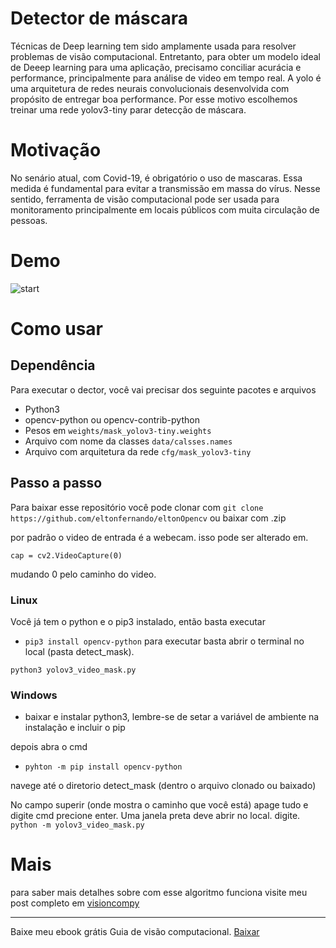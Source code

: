 # Detector de máscara
Técnicas de Deep learning tem sido amplamente usada para resolver problemas de visão computacional. Entretanto, para obter um modelo ideal de Deeep learning para uma aplicação, precisamo conciliar acurácia e performance, principalmente para análise de video em tempo real. A yolo é uma arquitetura de redes neurais convolucionais desenvolvida com propósito de entregar boa performance. Por esse motivo escolhemos treinar uma rede yolov3-tiny parar detecção de máscara. 

# Motivação
No senário atual, com Covid-19, é obrigatório o uso de mascaras. Essa medida é fundamental para evitar a transmissão em massa do vírus. Nesse sentido, ferramenta de visão computacional pode ser usada para monitoramento principalmente em locais públicos com muita circulação de pessoas.

# Demo

![start](./doc/demo.gif)

# Como usar
## Dependência
Para executar o dector, você vai precisar dos seguinte pacotes e arquivos

* Python3
* opencv-python ou opencv-contrib-python
* Pesos em ``weights/mask_yolov3-tiny.weights``
* Arquivo com nome da classes ``data/calsses.names``
* Arquivo com arquitetura da rede ``cfg/mask_yolov3-tiny``

## Passo a passo
Para baixar esse repositório você pode clonar  com ``git clone https://github.com/eltonfernando/eltonOpencv`` ou baixar com .zip

por padrão o video de entrada é a webecam. isso pode ser alterado em.

``cap = cv2.VideoCapture(0)``

mudando 0 pelo caminho do video.

### Linux
Você já tem o python e o pip3 instalado, então basta executar 
* ``pip3 install opencv-python``
para executar basta abrir o terminal no local (pasta detect_mask).

``python3 yolov3_video_mask.py``

### Windows
* baixar e instalar python3, lembre-se de setar a variável de ambiente na instalação e incluir o pip

depois abra o cmd 
* ``pyhton -m pip install opencv-python``

navege até o diretorio detect_mask (dentro o arquivo clonado ou baixado)
 
 No campo superir (onde mostra o caminho que você está) apage tudo e digite cmd precione enter. Uma janela preta deve abrir no local.
 digite. ``python -m yolov3_video_mask.py``
 
 # Mais
 para saber mais detalhes sobre com esse algoritmo funciona visite meu post completo em [visioncompy](http://visioncompy.com/)

---

Baixe meu ebook grátis Guia de visão computacional. [Baixar](https://eltonfernando904.wixsite.com/meusite)

